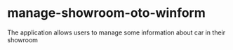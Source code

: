 # manage-showroom-oto-winform
The application allows users to manage some information about car in their showroom
